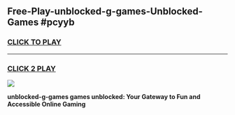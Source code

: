 
## Free-Play-unblocked-g-games-Unblocked-Games #pcyyb
<h3>
<a href="https://news.freeplayer.one?title=unblocked-g-games&ref=8M">CLICK TO PLAY</a></h3>
<hr>

<h3>
<a href="https://news.freeplayer.one?title=unblocked-g-games&ref=8M">CLICK 2 PLAY</a>
  
</h3>

<a href="https://news.freeplayer.one?title=unblocked-g-games&ref=8M"><img src="https://clearcache.store/games.png"></a>


**unblocked-g-games games unblocked: Your Gateway to Fun and Accessible Online Gaming**

